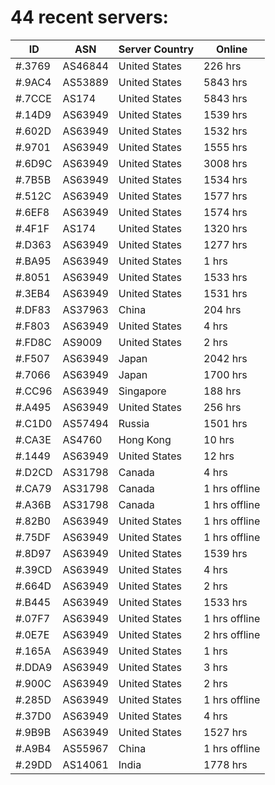 # 44 recent servers:

| ID | ASN | Server Country | Online |
| ------ | ------ | ------ | ------ |
| #.3769 | AS46844 | United States | 226 hrs |
| #.9AC4 | AS53889 | United States | 5843 hrs |
| #.7CCE | AS174 | United States | 5843 hrs |
| #.14D9 | AS63949 | United States | 1539 hrs |
| #.602D | AS63949 | United States | 1532 hrs |
| #.9701 | AS63949 | United States | 1555 hrs |
| #.6D9C | AS63949 | United States | 3008 hrs |
| #.7B5B | AS63949 | United States | 1534 hrs |
| #.512C | AS63949 | United States | 1577 hrs |
| #.6EF8 | AS63949 | United States | 1574 hrs |
| #.4F1F | AS174 | United States | 1320 hrs |
| #.D363 | AS63949 | United States | 1277 hrs |
| #.BA95 | AS63949 | United States | 1 hrs |
| #.8051 | AS63949 | United States | 1533 hrs |
| #.3EB4 | AS63949 | United States | 1531 hrs |
| #.DF83 | AS37963 | China | 204 hrs |
| #.F803 | AS63949 | United States | 4 hrs |
| #.FD8C | AS9009 | United States | 2 hrs |
| #.F507 | AS63949 | Japan | 2042 hrs |
| #.7066 | AS63949 | Japan | 1700 hrs |
| #.CC96 | AS63949 | Singapore | 188 hrs |
| #.A495 | AS63949 | United States | 256 hrs |
| #.C1D0 | AS57494 | Russia | 1501 hrs |
| #.CA3E | AS4760 | Hong Kong | 10 hrs |
| #.1449 | AS63949 | United States | 12 hrs |
| #.D2CD | AS31798 | Canada | 4 hrs |
| #.CA79 | AS31798 | Canada | 1 hrs offline |
| #.A36B | AS31798 | Canada | 1 hrs offline |
| #.82B0 | AS63949 | United States | 1 hrs offline |
| #.75DF | AS63949 | United States | 1 hrs offline |
| #.8D97 | AS63949 | United States | 1539 hrs |
| #.39CD | AS63949 | United States | 4 hrs |
| #.664D | AS63949 | United States | 2 hrs |
| #.B445 | AS63949 | United States | 1533 hrs |
| #.07F7 | AS63949 | United States | 1 hrs offline |
| #.0E7E | AS63949 | United States | 2 hrs offline |
| #.165A | AS63949 | United States | 1 hrs |
| #.DDA9 | AS63949 | United States | 3 hrs |
| #.900C | AS63949 | United States | 2 hrs |
| #.285D | AS63949 | United States | 1 hrs offline |
| #.37D0 | AS63949 | United States | 4 hrs |
| #.9B9B | AS63949 | United States | 1527 hrs |
| #.A9B4 | AS55967 | China | 1 hrs offline |
| #.29DD | AS14061 | India | 1778 hrs |

